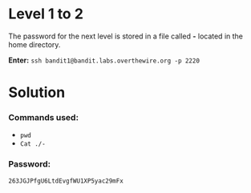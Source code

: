 # Level 1 to 2
The password for the next level is stored in a file called **-** located in the home directory.

**Enter:** `ssh bandit1@bandit.labs.overthewire.org -p 2220`

# Solution

### Commands used:

- `pwd` 
- `Cat ./-`
### Password:
```
263JGJPfgU6LtdEvgfWU1XP5yac29mFx
```
